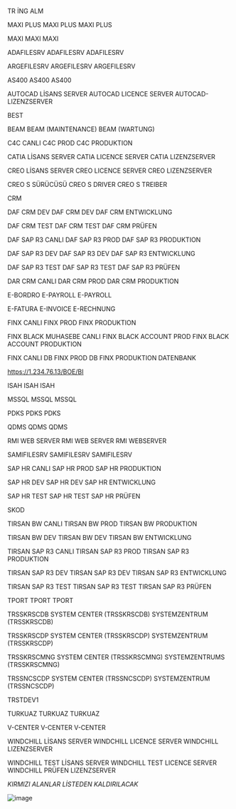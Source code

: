 TR	İNG	ALM

MAXI PLUS	MAXI PLUS	MAXI PLUS

MAXI	MAXI	MAXI

ADAFILESRV	ADAFILESRV	ADAFILESRV

ARGEFILESRV	ARGEFILESRV	ARGEFILESRV

AS400	AS400	AS400

AUTOCAD LİSANS SERVER	AUTOCAD LICENCE SERVER	AUTOCAD-LIZENZSERVER

BEST		

BEAM	BEAM (MAINTENANCE)	BEAM (WARTUNG)

C4C CANLI	C4C PROD	C4C PRODUKTION

CATIA LİSANS SERVER	CATIA LICENCE SERVER	CATIA LIZENZSERVER

CREO LİSANS SERVER	CREO LICENCE SERVER	CREO LIZENZSERVER

CREO S SÜRÜCÜSÜ	CREO S DRIVER	CREO S TREIBER

CRM		

DAF CRM DEV	DAF CRM DEV	DAF CRM ENTWICKLUNG

DAF CRM TEST	DAF CRM TEST	DAF CRM PRÜFEN

DAF SAP R3 CANLI	DAF SAP R3 PROD	DAF SAP R3 PRODUKTION

DAF SAP R3 DEV	DAF SAP R3 DEV	DAF SAP R3 ENTWICKLUNG

DAF SAP R3 TEST	DAF SAP R3 TEST	DAF SAP R3 PRÜFEN

DAR CRM CANLI	DAR CRM PROD	DAR CRM PRODUKTION

E-BORDRO	E-PAYROLL	E-PAYROLL

E-FATURA	E-INVOICE	E-RECHNUNG

FINX CANLI	FINX PROD	FINX PRODUKTION

FINX BLACK MUHASEBE CANLI	FINX BLACK ACCOUNT PROD	FINX BLACK ACCOUNT PRODUKTION

FINX CANLI DB	FINX PROD DB	FINX PRODUKTION DATENBANK

https://1.234.76.13/BOE/BI		

ISAH	ISAH	ISAH

MSSQL	MSSQL	MSSQL

PDKS	PDKS	PDKS

QDMS	QDMS	QDMS

RMI WEB SERVER	RMI WEB SERVER	RMI WEBSERVER

SAMIFILESRV	SAMIFILESRV	SAMIFILESRV

SAP HR CANLI	SAP HR PROD	SAP HR PRODUKTION

SAP HR DEV	SAP HR DEV	SAP HR ENTWICKLUNG

SAP HR TEST	SAP HR TEST	SAP HR PRÜFEN

SKOD		

TIRSAN BW CANLI	TIRSAN BW PROD	TIRSAN BW PRODUKTION

TIRSAN BW DEV	TIRSAN BW DEV	TIRSAN BW ENTWICKLUNG

TIRSAN SAP R3 CANLI	TIRSAN SAP R3 PROD	TIRSAN SAP R3 PRODUKTION

TIRSAN SAP R3 DEV	TIRSAN SAP R3 DEV	TIRSAN SAP R3 ENTWICKLUNG

TIRSAN SAP R3 TEST	TIRSAN SAP R3 TEST	TIRSAN SAP R3 PRÜFEN

TPORT	TPORT	TPORT

TRSSKRSCDB	SYSTEM CENTER (TRSSKRSCDB)	SYSTEMZENTRUM (TRSSKRSCDB)

TRSSKRSCDP	SYSTEM CENTER (TRSSKRSCDP)	SYSTEMZENTRUM (TRSSKRSCDP)

TRSSKRSCMNG	SYSTEM CENTER (TRSSKRSCMNG)	SYSTEMZENTRUMS (TRSSKRSCMNG)

TRSSNCSCDP	SYSTEM CENTER (TRSSNCSCDP)	SYSTEMZENTRUM (TRSSNCSCDP)

TRSTDEV1		

TURKUAZ	TURKUAZ	TURKUAZ

V-CENTER	V-CENTER	V-CENTER

WINDCHILL LİSANS SERVER	WINDCHILL LICENCE SERVER	WINDCHILL LIZENZSERVER

WINDCHILL TEST LİSANS SERVER	WINDCHILL TEST LICENCE SERVER	WINDCHILL PRÜFEN LIZENZSERVER


*KIRMIZI ALANLAR LİSTEDEN KALDIRILACAK*



![image](https://github.com/cigdemkilic/TirsanGL/assets/75319816/de14f616-91fb-4488-a8ec-d2412a8d4655)



